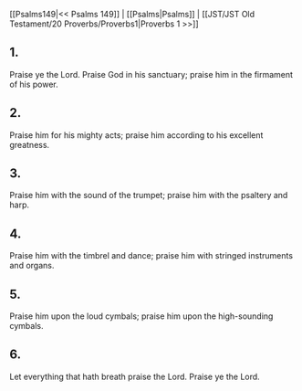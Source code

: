 [[Psalms149|<< Psalms 149]] | [[Psalms|Psalms]] | [[JST/JST Old Testament/20 Proverbs/Proverbs1|Proverbs 1 >>]]
## 1.
Praise ye the Lord. Praise God in his sanctuary; praise him in the firmament of his power.
## 2.
Praise him for his mighty acts; praise him according to his excellent greatness.
## 3.
Praise him with the sound of the trumpet; praise him with the psaltery and harp.
## 4.
Praise him with the timbrel and dance; praise him with stringed instruments and organs.
## 5.
Praise him upon the loud cymbals; praise him upon the high-sounding cymbals.
## 6.
Let everything that hath breath praise the Lord. Praise ye the Lord.

